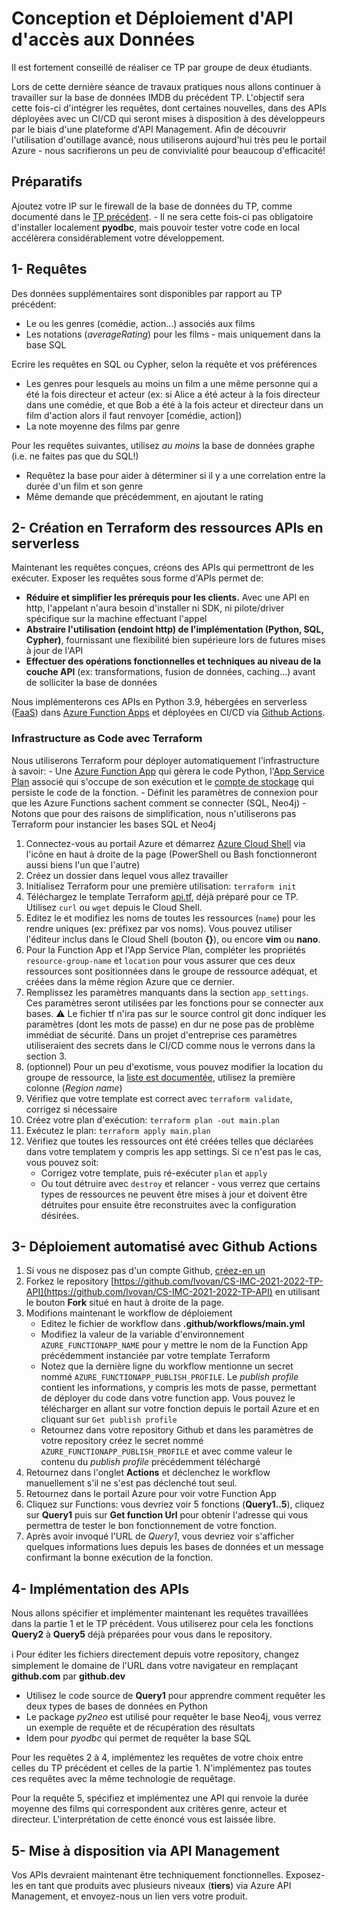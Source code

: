 # Conception et Déploiement d'API d'accès aux Données
Il est fortement conseillé de réaliser ce TP par groupe de deux étudiants.

Lors de cette dernière séance de travaux pratiques nous allons continuer à travailler sur la base de données IMDB du précédent TP. L'objectif sera cette fois-ci d'intégrer les requêtes, dont certaines nouvelles, dans des APIs déployées avec un CI/CD qui seront mises à disposition à des développeurs par le biais d'une plateforme d'API Management. Afin de découvrir l'utilisation d'outillage avancé, nous utiliserons aujourd'hui très peu le portail Azure - nous sacrifierons un peu de convivialité pour beaucoup d'efficacité!

## Préparatifs
Ajoutez votre IP sur le firewall de la base de données du TP, comme documenté dans le [TP précédent](https://github.com/lvovan/CS-IMC-2021-2022/blob/main/TP%20Bdd%20Graphe%20et%20Relationnelle.md#pr%C3%A9requis---cr%C3%A9ation-et-connexion-aux-bases-de-donn%C3%A9es). - Il ne sera cette fois-ci pas obligatoire d'installer localement **pyodbc**, mais pouvoir tester votre code en local accélèrera considérablement votre développement.

## 1- Requêtes
Des données supplémentaires sont disponibles par rapport au TP précédent:
- Le ou les genres (comédie, action...) associés aux films
- Les notations (*averageRating*) pour les films - mais uniquement dans la base SQL

Ecrire les requêtes en SQL ou Cypher, selon la requête et vos préférences
- Les genres pour lesquels au moins un film a une même personne qui a été la fois directeur et acteur (ex: si Alice a été acteur à la fois directeur dans une comédie, et que Bob a été à la fois acteur et directeur dans un film d'action alors il faut renvoyer [comédie, action])
- La note moyenne des films par genre

Pour les requêtes suivantes, utilisez *au moins* la base de données graphe (i.e. ne faites pas que du SQL!)
- Requêtez la base pour aider à déterminer si il y a une correlation entre la durée d'un film et son genre
- Même demande que précédemment, en ajoutant le rating

## 2- Création en Terraform des ressources APIs en serverless
Maintenant les requêtes conçues, créons des APIs qui permettront de les exécuter. Exposer les requêtes sous forme d'APIs permet de:
 - **Réduire et simplifier les prérequis pour les clients.** Avec une API en http, l'appelant n'aura besoin d'installer ni SDK, ni pilote/driver spécifique sur la machine effectuant l'appel
 - **Abstraire l'utilisation (endoint http) de l'implémentation (Python, SQL, Cypher)**, fournissant une flexibilité bien supérieure lors de futures mises à jour de l'API
 - **Effectuer des opérations fonctionnelles et techniques au niveau de la couche API** (ex: transformations, fusion de données, caching...) avant de solliciter la base de données

Nous implémenterons ces APIs en Python 3.9, hébergées en serverless ([FaaS](https://en.wikipedia.org/wiki/Function_as_a_service)) dans [Azure Function Apps](https://azure.microsoft.com/fr-fr/services/functions/) et déployées en CI/CD via [Github Actions](https://fr.github.com/features/actions).

### Infrastructure as Code avec Terraform
Nous utiliserons Terraform pour déployer automatiquement l'infrastructure à savoir:
    - Une [Azure Function App](https://azure.microsoft.com/fr-fr/services/functions/) qui gèrera le code Python, l'[App Service Plan](https://docs.microsoft.com/fr-fr/azure/app-service/overview-hosting-plans) associé qui s'occupe de son exécution et le [compte de stockage](https://docs.microsoft.com/fr-fr/azure/storage/common/storage-account-overview) qui persiste le code de la fonction.
    - Définit les paramètres de connexion pour que les Azure Functions sachent comment se connecter (SQL, Neo4j)
    - Notons que pour des raisons de simplification, nous n'utiliserons pas Terraform pour instancier les bases SQL et Neo4j


1. Connectez-vous au portail Azure et démarrez [Azure Cloud Shell](https://docs.microsoft.com/fr-fr/azure/cloud-shell/overview) via l'icône en haut à droite de la page (PowerShell ou Bash fonctionneront aussi biens l'un que l'autre)
2. Créez un dossier dans lequel vous allez travailler
3. Initialisez Terraform pour une première utilisation: `terraform init`
4. Téléchargez le template Terraform [api.tf](https://raw.githubusercontent.com/lvovan/CS-IMC-2021-2022/main/TP-API/api.tf), déjà préparé pour ce TP. Utilisez `curl` ou `wget` depuis le Cloud Shell.
5. Editez le et modifiez les noms de toutes les ressources (`name`) pour les rendre uniques (ex: préfixez par vos noms). Vous pouvez utiliser l'éditeur inclus dans le Cloud Shell (bouton **{}**), ou encore **vim** ou **nano**.
6. Pour la Function App et l'App Service Plan, compléter les propriétés `resource-group-name` et `location` pour vous assurer que ces deux ressources sont positionnées dans le groupe de ressource adéquat, et créées dans la même région Azure que ce dernier.
7. Remplissez les paramètres manquants dans la section `app_settings`. Ces paramètres seront utilisées par les fonctions pour se connecter aux bases. ⚠️ Le fichier tf n'ira pas sur le source control git donc indiquer les paramètres (dont les mots de passe) en dur ne pose pas de problème immédiat de sécurité. Dans un projet d'entreprise ces paramètres utiliseraient des secrets dans le CI/CD comme nous le verrons dans la section 3.
8. (optionnel) Pour un peu d'exotisme, vous pouvez modifier la location du groupe de ressource, la [liste est documentée](https://github.com/claranet/terraform-azurerm-regions/blob/master/REGIONS.md), utilisez la première colonne (*Region name*)
9. Vérifiez que votre template est correct avec `terraform validate`, corrigez si nécessaire
10. Créez votre plan d'exécution: `terraform plan -out main.plan`
11. Exécutez le plan: `terraform apply main.plan`
12. Vérifiez que toutes les ressources ont été créées telles que déclarées dans votre templatem y compris les app settings. Si ce n'est pas le cas, vous pouvez soit:
    - Corrigez votre template, puis ré-exécuter `plan` et `apply`
    - Ou tout détruire avec `destroy` et relancer - vous verrez que certains types de ressources ne peuvent être mises à jour et doivent être détruites pour ensuite être reconstruites avec la configuration désirées.

## 3- Déploiement automatisé avec Github Actions
1. Si vous ne disposez pas d'un compte Github, [créez-en un](https://github.com/signup)
2. Forkez le repository [https://github.com/lvovan/CS-IMC-2021-2022-TP-API](https://github.com/lvovan/CS-IMC-2021-2022-TP-API) en utilisant le bouton **Fork** situé en haut à droite de la page.
3. Modifions maintenant le workflow de déploiement
    - Editez le fichier de workflow dans **.github/workflows/main.yml**
    - Modifiez la valeur de la variable d'environnement `AZURE_FUNCTIONAPP_NAME` pour y mettre le nom de la Function App précédemment instanciée par votre template Terraform
    - Notez que la dernière ligne du workflow mentionne un secret nommé `AZURE_FUNCTIONAPP_PUBLISH_PROFILE`. Le *publish profile* contient les informations, y compris les mots de passe, permettant de déployer du code dans votre function app. Vous pouvez le télécharger en allant sur votre fonction depuis le portail Azure et en cliquant sur `Get publish profile`
    - Retournez dans votre repository Github et dans les paramètres de votre repository créez le secret nommé `AZURE_FUNCTIONAPP_PUBLISH_PROFILE` et avec comme valeur le contenu du *publish profile* précédemment téléchargé
4. Retournez dans l'onglet **Actions** et déclenchez le workflow manuellement s'il ne s'est pas déclenché tout seul.
5. Retournez dans le portail Azure pour voir votre Function App
6. Cliquez sur Functions: vous devriez voir 5 fonctions (**Query1..5**), cliquez sur **Query1** puis sur **Get function Url** pour obtenir l'adresse qui vous permettra de tester le bon fonctionnement de votre fonction.
7. Après avoir invoqué l'URL de *Query1*, vous devriez voir s'afficher quelques informations lues depuis les bases de données et un message confirmant la bonne exécution de la fonction. 

## 4- Implémentation des APIs
Nous allons spécifier et implémenter maintenant les requêtes travaillées dans la partie 1 et le TP précédent. Vous utiliserez pour cela les fonctions **Query2** à **Query5** déjà préparées pour vous dans le repository.

ℹ️ Pour éditer les fichiers directement depuis votre repository, changez simplement le domaine de l'URL dans votre navigateur en remplaçant **github.com** par **github.dev**

- Utilisez le code source de **Query1** pour apprendre comment requêter les deux types de bases de données en Python
- Le package *py2neo* est utilisé pour requêter le base Neo4j, vous verrez un exemple de requête et de récupération des résultats
- Idem pour *pyodbc* qui permet de requêter la base SQL

Pour les requêtes 2 à 4, implémentez les requêtes de votre choix entre celles du TP précédent et celles de la partie 1. N'implémentez pas toutes ces requêtes avec la même technologie de requêtage.

Pour la requête 5, spécifiez et implémentez une API qui renvoie la durée moyenne des films qui correspondent aux critères genre, acteur et directeur. L'interprétation de cette énoncé vous est laissée libre.

## 5- Mise à disposition via API Management
Vos APIs devraient maintenant être techniquement fonctionnelles. Exposez-les en tant que produits avec plusieurs niveaux (**tiers**) via Azure API Management, et envoyez-nous un lien vers votre produit.
